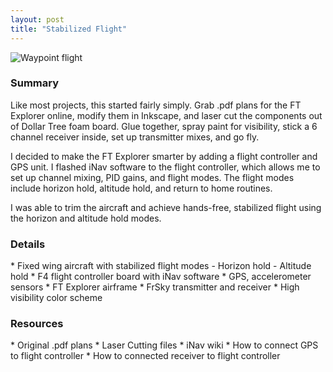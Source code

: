 ```yaml
---
layout: post
title: "Stabilized Flight"
---
```

![Waypoint flight]({{site.url}}/assets/projects/waypoint_flight.jpg "Fixed wing aircraft")
<!--more-->
<h3>Summary</h3>
Like most projects, this started fairly simply. Grab .pdf plans for the FT Explorer online, modify them in Inkscape, and laser cut the components out of Dollar Tree foam board. Glue together, spray paint for visibility, stick a 6 channel receiver inside, set up transmitter mixes, and go fly.

I decided to make the FT Explorer smarter by adding a flight controller and GPS unit. I flashed iNav software to the flight controller, which allows me to set up channel mixing, PID gains, and flight modes. The flight modes include horizon hold, altitude hold, and return to home routines.

I was able to trim the aircraft and achieve hands-free, stabilized flight using the horizon and altitude hold modes.

<h3>Details</h3>
* Fixed wing aircraft with stabilized flight modes
  - Horizon hold
  - Altitude hold
* F4 flight controller board with iNav software
* GPS, accelerometer sensors
* FT Explorer airframe
* FrSky transmitter and receiver
* High visibility color scheme

<h3>Resources</h3>
* Original .pdf plans
* Laser Cutting files
* iNav wiki
* How to connect GPS to flight controller
* How to connected receiver to flight controller
